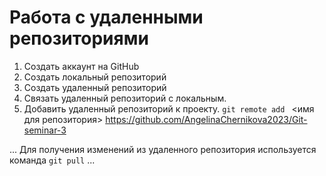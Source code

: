 # Работа с удаленными репозиториями 
1. Создать аккаунт на GitHub
2. Создать локальный репозиторий
3. Создать удаленный репозиторий
4. Связать удаленный репозиторий с локальным.
6. Добавить удаленный репозиторий к проекту.
`git remote add ` <имя для репозитория> https://github.com/AngelinaChernikova2023/Git-seminar-3

...
Для получения изменений из удаленного репозитория используется команда `git pull`
...
